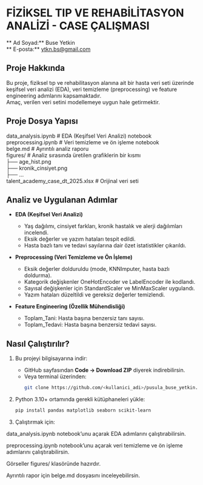 # FİZİKSEL TIP VE REHABİLİTASYON ANALİZİ - CASE ÇALIŞMASI

** Ad Soyad:** Buse Yetkin  
** E-posta:** ytkn.bs@gmail.com  

## Proje Hakkında  
Bu proje, fiziksel tıp ve rehabilitasyon alanına ait bir hasta veri seti üzerinde keşifsel veri analizi (EDA), veri temizleme (preprocessing) ve feature engineering adımlarını kapsamaktadır.  
Amaç, verilen veri setini modellemeye uygun hale getirmektir.

## Proje Dosya Yapısı
data_analysis.ipynb # EDA (Keşifsel Veri Analizi) notebook  
preprocessing.ipynb # Veri temizleme ve ön işleme notebook  
belge.md # Ayrıntılı analiz raporu  
figures/ # Analiz sırasında üretilen grafiklerin bir kısmı  
├── age_hist.png  
├── kronik_cinsiyet.png  
├── ...  
talent_academy_case_dt_2025.xlsx # Orijinal veri seti

## Analiz ve Uygulanan Adımlar
- **EDA (Keşifsel Veri Analizi)**  
  - Yaş dağılımı, cinsiyet farkları, kronik hastalık ve alerji dağılımları incelendi.  
  - Eksik değerler ve yazım hataları tespit edildi.  
  - Hasta bazlı tanı ve tedavi sayılarına dair özet istatistikler çıkarıldı.  

- **Preprocessing (Veri Temizleme ve Ön İşleme)**  
  - Eksik değerler dolduruldu (mode, KNNImputer, hasta bazlı doldurma).  
  - Kategorik değişkenler OneHotEncoder ve LabelEncoder ile kodlandı.  
  - Sayısal değişkenler için StandardScaler ve MinMaxScaler uygulandı.  
  - Yazım hataları düzeltildi ve gereksiz değerler temizlendi.  

- **Feature Engineering (Özellik Mühendisliği)**  
  - Toplam_Tani: Hasta başına benzersiz tanı sayısı.  
  - Toplam_Tedavi: Hasta başına benzersiz tedavi sayısı.

## Nasıl Çalıştırılır?

1. Bu projeyi bilgisayarına indir:  
   - GitHub sayfasından **Code → Download ZIP** diyerek indirebilirsin.  
   - Veya terminal üzerinden:  
     ```bash
     git clone https://github.com/<kullanici_adi>/pusula_buse_yetkin.git
     ```

2. Python 3.10+ ortamında gerekli kütüphaneleri yükle:  
   ```bash
   pip install pandas matplotlib seaborn scikit-learn
3. Çalıştırmak için:

data_analysis.ipynb notebook’unu açarak EDA adımlarını çalıştırabilirsin.

preprocessing.ipynb notebook’unu açarak veri temizleme ve ön işleme adımlarını çalıştırabilirsin.

Görseller figures/ klasöründe hazırdır.

Ayrıntılı rapor için belge.md dosyasını inceleyebilirsin.
